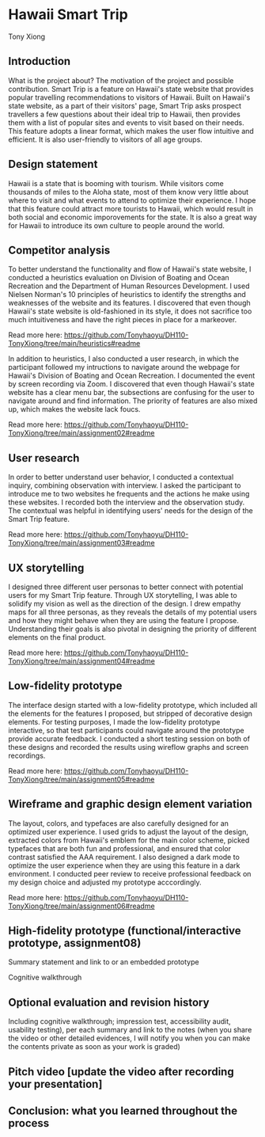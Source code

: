 # Hawaii Smart Trip
Tony Xiong

## Introduction
What is the project about? The motivation of the project and possible contribution.
Smart Trip is a feature on Hawaii's state website that provides popular travelling recommendations to visitors of Hawaii. Built on Hawaii's state website, as a part of their visitors' page, Smart Trip asks prospect travellers a few questions about their ideal trip to Hawaii, then provides them with a list of popular sites and events to visit based on their needs. This feature adopts a linear format, which makes the user flow intuitive and efficient. It is also user-friendly to visitors of all age groups.

## Design statement
Hawaii is a state that is booming with tourism. While visitors come thousands of miles to the Aloha state, most of them know very little about where to visit and what events to attend to optimize their experience. I hope that this feature could attract more tourists to Hawaii, which would result in both social and economic imporovements for the state. It is also a great way for Hawaii to introduce its own culture to people around the world.

## Competitor analysis
To better understand the functionality and flow of Hawaii's state website, I conducted a heuristics evaluation on Division of Boating and Ocean Recreation and the Department of Human Resources Development. I used Nielsen Norman's 10 principles of heuristics to identify the strengths and weaknesses of the website and its features. I discovered that even though Hawaii's state website is old-fashioned in its style, it does not sacrifice too much intuitiveness and have the right pieces in place for a markeover.

Read more here: https://github.com/Tonyhaoyu/DH110-TonyXiong/tree/main/heuristics#readme

In addition to heuristics, I also conducted a user research, in which the participant followed my intructions to navigate around the webpage for Hawaii's Division of Boating and Ocean Recreation. I documented the event by screen recording via Zoom. I discovered that even though Hawaii's state website has a clear menu bar, the subsections are confusing for the user to navigate around and find information. The priority of features are also mixed up, which makes the website lack foucs.

Read more here: https://github.com/Tonyhaoyu/DH110-TonyXiong/tree/main/assignment02#readme

## User research
In order to better understand user behavior, I conducted a contextual inquiry, combining observation with interview. I asked the participant to introduce me to two websites he frequents and the actions he make using these websites. I recorded both the interview and the observation study. The contextual was helpful in identifying users' needs for the design of the Smart Trip feature.

Read more here: https://github.com/Tonyhaoyu/DH110-TonyXiong/tree/main/assignment03#readme

## UX storytelling
I designed three different user personas to better connect with potential users for my Smart Trip feature. Through UX storytelling, I was able to solidify my vision as well as the direction of the design. I drew empathy maps for all three personas, as they reveals the details of my potential users and how they might behave when they are using the feature I propose. Understanding their goals is also pivotal in designing the priority of different elements on the final product.

Read more here: https://github.com/Tonyhaoyu/DH110-TonyXiong/tree/main/assignment04#readme

## Low-fidelity prototype
The interface design started with a low-fidelity prototype, which included all the elements for the features I proposed, but stripped of decorative design elements. For testing purposes, I made the low-fidelity prototype interactive, so that test participants could navigate around the prototype provide accurate feedback. I conducted a short testing session on both of these designs and recorded the results using wireflow graphs and screen recordings.

Read more here: https://github.com/Tonyhaoyu/DH110-TonyXiong/tree/main/assignment05#readme

## Wireframe and graphic design element variation
The layout, colors, and typefaces are also carefully designed for an optimized user experience. I used grids to adjust the layout of the design, extracted colors from Hawaii's emblem for the main color scheme, picked typefaces that are both fun and professional, and ensured that color contrast satisfied the AAA requirement. I also designed a dark mode to optimize the user experience when they are using this feature in a dark environment. I conducted peer review to receive professional feedback on my design choice and adjusted my prototype acccordingly.

Read more here: https://github.com/Tonyhaoyu/DH110-TonyXiong/tree/main/assignment06#readme

## High-fidelity prototype (functional/interactive prototype, assignment08)
Summary statement and link to or an embedded prototype

Cognitive walkthrough

## Optional evaluation and revision history 
Including cognitive walkthrough; impression test, accessibility audit, usability testing), per each summary and link to the notes (when you share the video or other detailed evidences, I will notify you when you can make the contents private as soon as your work is graded)

## Pitch video [update the video after recording your presentation]

## Conclusion: what you learned throughout the process

